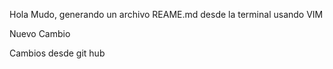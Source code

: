 Hola Mudo, generando un archivo REAME.md desde la terminal usando VIM

Nuevo Cambio

Cambios desde git hub
